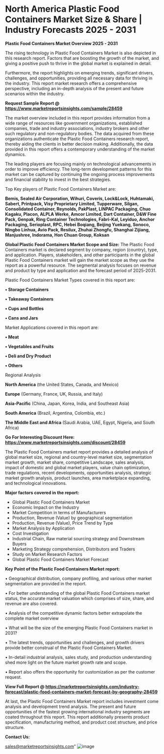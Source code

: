 # North America Plastic Food Containers Market Size & Share | Industry Forecasts 2025 - 2031

<Strong> Plastic Food Containers Market Overview 2025 - 2031</strong>

The rising technology in Plastic Food Containers Market is also depicted in this research report. Factors that are boosting the growth of the market, and giving a positive push to thrive in the global market is explained in detail.

Furthermore, the report highlights on emerging trends, significant drivers, challenges, and opportunities, providing all necessary data for thriving in the industry. This report market research offers a comprehensive perspective, including an in-depth analysis of the present and future scenarios within the industry.

<strong>Request Sample Report @ <a href=https://www.marketreportsinsights.com/sample/28459>https://www.marketreportsinsights.com/sample/28459</a></strong>

The market overview included in this report provides information from a wide range of resources like government organizations, established companies, trade and industry associations, industry brokers and other such regulatory and non-regulatory bodies. The data acquired from these organizations authenticate the Plastic Food Containers research report, thereby aiding the clients in better decision making. Additionally, the data provided in this report offers a contemporary understanding of the market dynamics.

The leading players are focusing mainly on technological advancements in order to improve efficiency. The long-term development patterns for this market can be captured by continuing the ongoing process improvements and financial stability to invest in the best strategies.

Top Key players of Plastic Food Containers Market are:

<strong>Bemis, Sealed Air Corporation, Wihuri, Coveris, Lock&Lock, Huhtamaki, Sabert, Printpack, Visy Proprietary Limited, Tupperware, Silgan, Consolidated Container, Reynolds, PakPlast, LINPAC Packaging, Chuo Kagaku, Placon, ALPLA Werke, Amcor Limited, Dart Container, D&W Fine Pack, Genpak, Ring Container Technologies, Fabri-Kal, Leyiduo, Anchor Packaging, Serioplast, RPC, Hebei Boqiang, Beijing Yuekang, Sonoco, Ningbo Linhua, Avio Pack, Resilux, Zhuhai Zhongfu, Shanghai Zijiang, Manjushree, Indorama, Hon Chuan Group, Koksan</strong>

<strong><b>Global Plastic Food Containers Market Scope and Size:</b></strong>
The Plastic Food Containers market is declared segment by company, region (country), type, and application. Players, stakeholders, and other participants in the global Plastic Food Containers market will gain the market scope as they use the report as a powerful resource. The segmental analysis focuses on revenue and product by type and application and the forecast period of 2025-2031.

Plastic Food Containers Market Types covered in this report are:

<strong>• Storage Containers

• Takeaway Containers

• Cups and Bottles

• Cans and Jars</strong>

Market Applications covered in this report are:

<strong>• Meat

• Vegetables and Fruits

• Deli and Dry Product

• Others</strong> 

Regional Analysis

<strong>North America</strong> (the United States, Canada, and Mexico)

<strong>Europe</strong> (Germany, France, UK, Russia, and Italy)

<strong>Asia-Pacific</strong> (China, Japan, Korea, India, and Southeast Asia)

<strong>South America</strong> (Brazil, Argentina, Colombia, etc.)

<strong>The Middle East and Africa</strong> (Saudi Arabia, UAE, Egypt, Nigeria, and South Africa)

<strong>Go For Interesting Discount Here: <a href=https://www.marketreportsinsights.com/discount/28459>https://www.marketreportsinsights.com/discount/28459</a></strong>

The Plastic Food Containers market report provides a detailed analysis of global market size, regional and country-level market size, segmentation market growth, market share, competitive Landscape, sales analysis, impact of domestic and global market players, value chain optimization, trade regulations, recent developments, opportunities analysis, strategic market growth analysis, product launches, area marketplace expanding, and technological innovations.

<strong><b>Major factors covered in the report:</b></strong>
<ul>
  <li>Global Plastic Food Containers Market </li>
  <li>Economic Impact on the Industry</li>
  <li>Market Competition in terms of Manufacturers</li>
  <li>Production, Revenue (Value) by geographical segmentation</li>
  <li>Production, Revenue (Value), Price Trend by Type</li>
  <li>Market Analysis by Application</li>
  <li>Cost Investigation</li>
  <li>Industrial Chain, Raw material sourcing strategy and Downstream Buyers</li>
  <li>Marketing Strategy comprehension, Distributors and Traders</li>
  <li>Study on Market Research Factors</li>
  <li>Global Plastic Food Containers Market Forecast</li>
</ul>

<strong><b>Key Point of the Plastic Food Containers Market report:</b></strong>

• Geographical distribution, company profiling, and various other market segmentation are provided in the report.

• For better understanding of the global Plastic Food Containers market status, the accurate market valuation which comprises of size, share, and revenue are also covered.

• Analysis of the competitive dynamic factors better extrapolate the complete market overview

• What will be the size of the emerging Plastic Food Containers market in 2031?

• The latest trends, opportunities and challenges, and growth drivers provide better construal of the Plastic Food Containers Market.

• In-detail industrial analysis, sales study, and production understanding shed more light on the future market growth rate and scope.

• Report also offers the opportunity for customization as per the customer request.

<strong><b>View Full Report @ <a href=https://marketreportsinsights.com/industry-forecast/plastic-food-containers-market-forecast-by-geography-28459>https://marketreportsinsights.com/industry-forecast/plastic-food-containers-market-forecast-by-geography-28459</a></b></strong>


At last, the Plastic Food Containers Market report includes investment come analysis and development trend analysis. The present and future opportunities of the fastest growing international industry segments are coated throughout this report. This report additionally presents product specification, manufacturing method, and product cost structure, and price structure.

<strong>Contact Us:</strong>

sales@marketreportsinsights.com"
![image](https://github.com/user-attachments/assets/aeb84093-a9a4-4296-a68f-740dc5c56399)
